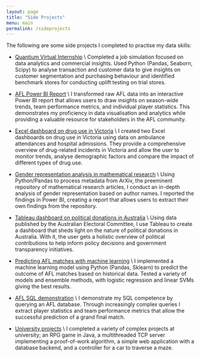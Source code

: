 ```yaml
---
layout: page
title: "Side Projects"
menu: main
permalink: /sideprojects
---
```


The following are some side projects I completed to practise my data skills:

- [Quantium Virtual Internship](/TomJDove/sideprojects/quantium) \\
Completed a job simulation focused on data analytics and commercial insights. Used Python (Pandas, Seaborn, Scipy) to analyse transaction and customer data to give insights on customer segmentation and purchasing behaviour and identified benchmark stores for conducting uplift testing on trial stores.

- [AFL Power BI Report](/TomJDove/sideprojects/afl-power-bi) \\
I transformed raw AFL data into an interactive Power BI report that allows users to draw insights on season-wide trends, team performance metrics, and individual player statistics. This demonstrates my proficiency in data visualisation and analytics while providing a valuable resource for stakeholders in the AFL community.

- [Excel dashboard on drug use in Victoria](/TomJDove/sideprojects/drugs-victoria) \\
I created two Excel dashboards on drug use in Victoria using data on ambulance attendances and hospital admissions. They provide a comprehensive overview of drug-related incidents in Victoria and allow the user to monitor trends, analyse demographic factors and compare the impact of different types of drug use.

- [Gender representation analysis in mathematical research](/TomJDove/sideprojects/arxiv-gender) \\
Using Python/Pandas to process metadata from ArXiv, the preeminent repository of mathematical research articles, I conduct an in-depth analysis of gender representation based on author names. I reported the findings in Power BI, creating a report that allows users to extract their own findings from the repository.

- [Tableau dashboard on political donations in Australia](/TomJDove/sideprojects/political-donations) \\
Using data published by the Australian Electoral Committee, I use Tableau to create a dashboard that sheds light on the nature of political donations in Australia. With it, the user gets a holistic overview of political contributions to help inform policy decisions and government transparency initiatives.

- [Predicting AFL matches with machine learning](/TomJDove/sideprojects/afl-prediction) \\
  I implemented a machine learning model using Python (Pandas, Sklearn) to predict the outcome of AFL matches based on historical data. Tested a variety of models and ensemble methods, with logistic regression and linear SVMs giving the best results.

- [AFL SQL demonstration](/TomJDove/sideprojects/afl-sql) \\
I demonstrate my SQL competence by querying an AFL database. Through increasingly complex queries I extract player statistics and team performance metrics that allow the successful prediction of a grand final match.

- [University projects](/TomJDove/sideprojects/university-projects) \\
I completed a variety of complex projects at university; an RPG game in Java, a multithreaded TCP server implementing a proof-of-work algorithm, a simple web application with a database backend, and a controller for a car to traverse a maze.


